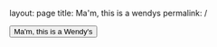 layout: page
title: Ma'm, this is a wendys
permalink: /

<button type="button">Ma'm, this is a Wendy's</button>

